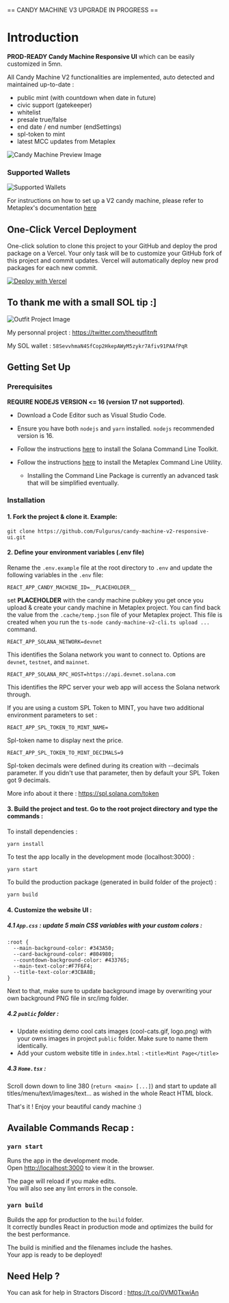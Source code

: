 == CANDY MACHINE V3 UPGRADE IN PROGRESS ==

# Introduction

**PROD-READY Candy Machine Responsive UI** which can be easily customized in 5mn.

All Candy Machine V2 functionalities are implemented, auto detected and maintained up-to-date :

- public mint (with countdown when date in future)
- civic support (gatekeeper)
- whitelist
- presale true/false
- end date / end number (endSettings)
- spl-token to mint
- latest MCC updates from Metaplex

![Candy Machine Preview Image](https://i.ibb.co/yPrdrrF/cmv2.png)

### Supported Wallets

![Supported Wallets](https://i.ibb.co/DC6Wt66/wallets.png)

For instructions on how to set up a V2 candy machine, please refer to Metaplex's documentation [here](https://docs.metaplex.com/candy-machine-v2/Introduction)

## One-Click Vercel Deployment

One-click solution to clone this project to your GitHub and deploy the prod package on a Vercel.
Your only task will be to customize your GitHub fork of this project and commit updates.
Vercel will automatically deploy new prod packages for each new commit.

[![Deploy with Vercel](https://vercel.com/button)](https://vercel.com/new/clone?repository-url=https%3A%2F%2Fgithub.com%2FFulgurus%2Fcandy-machine-v2-responsive-ui&env=REACT_APP_CANDY_MACHINE_ID,REACT_APP_SOLANA_NETWORK,REACT_APP_SOLANA_RPC_HOST&envDescription=Populate%20REACT_APP_CANDY_MACHINE_ID%20with%20your%20candy%20machine%20public%20key%2C%20REACT_APP_SOLANA_NETWORK%20with%20the%20solana%20network%20(devnet%2Fmainnet-beta)%20and%20REACT_APP_SOLANA_RPC_HOST%20with%20the%20RPC%20URL%20(example%20for%20devnet%20%3A%20https%3A%2F%2Fapi.devnet.solana.com)&envLink=https%3A%2F%2Fdocs.solana.com%2Fcluster%2Frpc-endpoints%23mainnet-beta&demo-title=My%20Demo%20Mint%20Page&demo-description=A%20one-click%20generated%20solana%20minting%20responsive%20website.&demo-url=https%3A%2F%2Fwww.mintgatsbyclub.net%2F&demo-image=https%3A%2F%2Fi.ibb.co%2FyPrdrrF%2Fcmv2.png)

## To thank me with a small SOL tip :]

![Outfit Project Image](https://i.ibb.co/8sL24wB/artwork-4-small.png)

My personnal project : https://twitter.com/theoutfitnft

My SOL wallet : `58SevvhmaN4SfCop2HkepAWyM5zykr7Afiv91PAAfPqR`

## Getting Set Up

### Prerequisites

**REQUIRE NODEJS VERSION <= 16 (version 17 not supported)**.

* Download a Code Editor such as Visual Studio Code.

* Ensure you have both `nodejs` and `yarn` installed. `nodejs` recommended version is 16.

* Follow the instructions [here](https://docs.solana.com/cli/install-solana-cli-tools) to install the Solana Command Line Toolkit.

* Follow the instructions [here](https://hackmd.io/@levicook/HJcDneEWF) to install the Metaplex Command Line Utility.
  * Installing the Command Line Package is currently an advanced task that will be simplified eventually.

### Installation

#### 1. Fork the project & clone it. Example:

```
git clone https://github.com/Fulgurus/candy-machine-v2-responsive-ui.git
```

#### 2. Define your environment variables (.env file)

Rename the `.env.example` file at the root directory to `.env` and update the following variables in the `.env` file:

```
REACT_APP_CANDY_MACHINE_ID=__PLACEHOLDER__
```
set __PLACEHOLDER__ with the candy machine pubkey you get once you upload & create your candy machine in Metaplex project. You can find back the value from the `.cache/temp.json` file of your Metaplex project. This file is created when you run the `ts-node candy-machine-v2-cli.ts upload ...` command.

```
REACT_APP_SOLANA_NETWORK=devnet
```

This identifies the Solana network you want to connect to. Options are `devnet`, `testnet`, and `mainnet`.

```
REACT_APP_SOLANA_RPC_HOST=https://api.devnet.solana.com
```

This identifies the RPC server your web app will access the Solana network through.


If you are using a custom SPL Token to MINT, you have two additional environment parameters to set :


```
REACT_APP_SPL_TOKEN_TO_MINT_NAME=
```

Spl-token name to display next the price.

```
REACT_APP_SPL_TOKEN_TO_MINT_DECIMALS=9
```

Spl-token decimals were defined during its creation with --decimals parameter. If you didn't use that parameter, then by default your SPL Token got 9 decimals.

More info about it there : https://spl.solana.com/token

#### 3. Build the project and test. Go to the root project directory and type the commands :

To install dependencies :

```
yarn install
```

To test the app locally in the development mode (localhost:3000) :

```
yarn start
```

To build the production package (generated in build folder of the project) :

```
yarn build
```

#### 4. Customize the website UI :

##### 4.1 `App.css` : update 5 main CSS variables with your custom colors :

```
:root {
  --main-background-color: #343A50;
  --card-background-color: #804980;
  --countdown-background-color: #433765;
  --main-text-color:#F7F6F4;
  --title-text-color:#3CBA8B;
}
```

Next to that, make sure to update background image by overwriting your own background PNG file in src/img folder.

##### 4.2 `public` folder :

- Update existing demo cool cats images (cool-cats.gif, logo.png) with your owns images in project `public` folder. Make sure to name them identically.
- Add your custom website title in `index.html` : `<title>Mint Page</title>`

##### 4.3 `Home.tsx` :

Scroll down down to line 380 (`return <main> [...]`) and start to update all titles/menu/text/images/text... as wished in the whole React HTML block.

That's it ! Enjoy your beautiful candy machine :)


##  Available Commands Recap :

### `yarn start`

Runs the app in the development mode.\
Open [http://localhost:3000](http://localhost:3000) to view it in the browser.

The page will reload if you make edits.\
You will also see any lint errors in the console.

### `yarn build`

Builds the app for production to the `build` folder.\
It correctly bundles React in production mode and optimizes the build for the best performance.

The build is minified and the filenames include the hashes.\
Your app is ready to be deployed!

## Need Help ?

You can ask for help in Stractors Discord : https://t.co/0VM0TkwiAn
